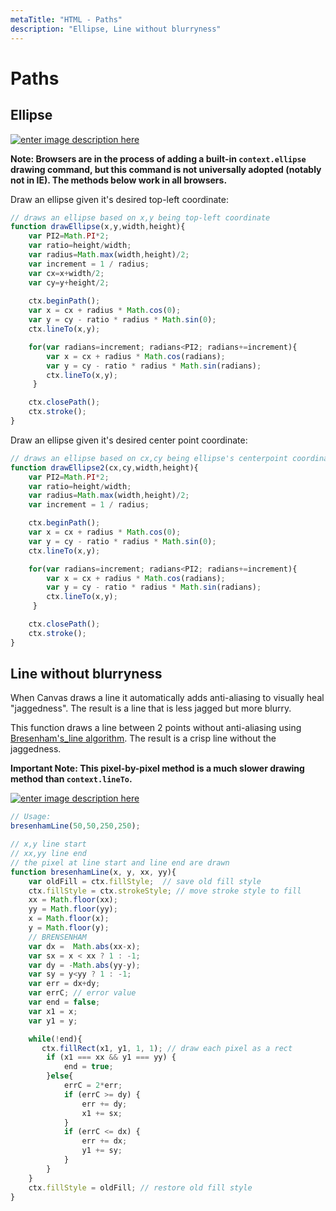 ```yaml
---
metaTitle: "HTML - Paths"
description: "Ellipse, Line without blurryness"
---
```


# Paths



## Ellipse


[<img src="http://i.stack.imgur.com/5yyE0.png" alt="enter image description here" />](http://i.stack.imgur.com/5yyE0.png)

**Note: Browsers are in the process of adding a built-in `context.ellipse` drawing command, but this command is not universally adopted (notably not in IE). The methods below work in all browsers.**

Draw an ellipse given it's desired top-left coordinate:

```js
// draws an ellipse based on x,y being top-left coordinate
function drawEllipse(x,y,width,height){
    var PI2=Math.PI*2;
    var ratio=height/width;
    var radius=Math.max(width,height)/2;
    var increment = 1 / radius;
    var cx=x+width/2;
    var cy=y+height/2;
    
    ctx.beginPath();
    var x = cx + radius * Math.cos(0);
    var y = cy - ratio * radius * Math.sin(0);
    ctx.lineTo(x,y);

    for(var radians=increment; radians<PI2; radians+=increment){ 
        var x = cx + radius * Math.cos(radians);
        var y = cy - ratio * radius * Math.sin(radians);
        ctx.lineTo(x,y);
     }

    ctx.closePath();
    ctx.stroke();
}

```

Draw an ellipse given it's desired center point coordinate:

```js
// draws an ellipse based on cx,cy being ellipse's centerpoint coordinate
function drawEllipse2(cx,cy,width,height){
    var PI2=Math.PI*2;
    var ratio=height/width;
    var radius=Math.max(width,height)/2;
    var increment = 1 / radius;

    ctx.beginPath();
    var x = cx + radius * Math.cos(0);
    var y = cy - ratio * radius * Math.sin(0);
    ctx.lineTo(x,y);

    for(var radians=increment; radians<PI2; radians+=increment){ 
        var x = cx + radius * Math.cos(radians);
        var y = cy - ratio * radius * Math.sin(radians);
        ctx.lineTo(x,y);
     }

    ctx.closePath();
    ctx.stroke();
}

```



## Line without blurryness


When Canvas draws a line it automatically adds anti-aliasing to visually heal "jaggedness". The result is a line that is less jagged but more blurry.

This function draws a line between 2 points without anti-aliasing using [Bresenham's_line algorithm](http://rosettacode.org/wiki/Bitmap/Bresenham%27s_line_algorithm#JavaScript). The result is a crisp line without the jaggedness.

****Important Note:** This pixel-by-pixel method is a much slower drawing method than `context.lineTo`.**

[<img src="http://i.stack.imgur.com/DktZn.png" alt="enter image description here" />](http://i.stack.imgur.com/DktZn.png)

```js
// Usage:
bresenhamLine(50,50,250,250);

// x,y line start
// xx,yy line end
// the pixel at line start and line end are drawn
function bresenhamLine(x, y, xx, yy){
    var oldFill = ctx.fillStyle;  // save old fill style
    ctx.fillStyle = ctx.strokeStyle; // move stroke style to fill
    xx = Math.floor(xx);
    yy = Math.floor(yy);
    x = Math.floor(x);
    y = Math.floor(y);
    // BRENSENHAM 
    var dx =  Math.abs(xx-x); 
    var sx = x < xx ? 1 : -1;
    var dy = -Math.abs(yy-y);
    var sy = y<yy ? 1 : -1; 
    var err = dx+dy;
    var errC; // error value
    var end = false;
    var x1 = x;
    var y1 = y;

    while(!end){
       ctx.fillRect(x1, y1, 1, 1); // draw each pixel as a rect
        if (x1 === xx && y1 === yy) {
            end = true;
        }else{
            errC = 2*err;
            if (errC >= dy) { 
                err += dy; 
                x1 += sx; 
            }
            if (errC <= dx) { 
                err += dx; 
                y1 += sy; 
            } 
        }
    }
    ctx.fillStyle = oldFill; // restore old fill style
}

```

